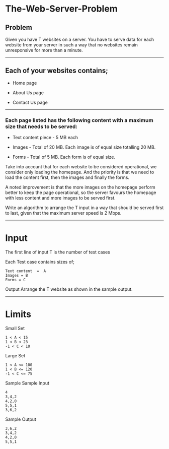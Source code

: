 # The-Web-Server-Problem

## Problem
Given you have T websites on a server. You have to serve data for each website from your server in such a way that no websites remain unresponsive for more than a minute.

--- 
## Each of your websites contains;

* Home page

* About Us page

* Contact Us page

---

### Each page listed has the following content with a maximum size that needs to be served:

* Text content piece - 5 MB each

* Images - Total of 20 MB. Each image is of equal size totalling 20 MB.

* Forms - Total of 5 MB. Each form is of equal size.


Take into account that for each website to be considered operational, we consider only loading the homepage. And the priority is that we need to load the content first, then the images and finally the forms.


A noted improvement is that the more images on the homepage perform better to keep the page operational, so the server favours the homepage with less content and more images to be served first.


Write an algorithm to arrange the T input in a way that should be served first to last, given that the maximum server speed is 2 Mbps.

--- 
# Input
The first line of input T  is the number of test cases 

Each Test case contains sizes of;

    Text content  =  A
    Images = B
    Forms = C

Output
Arrange the T website as shown in the sample output.

<hr/>

# Limits

Small Set

    1 < A < 15
    1 < B < 23
    -1 < C < 10

Large Set

    1 < A <= 100
    1 < B <= 120
    -1 < C <= 75

Sample
Sample Input

    4
    3,4,2  
    4,2,0
    5,5,1
    3,6,2

Sample Output

    3,6,2
    3,4,2
    4,2,0
    5,5,1